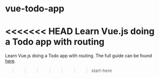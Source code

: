 # vue-todo-app
<<<<<<< HEAD
Learn Vue.js doing a Todo app with routing
=======
Learn Vue.js doing a Todo app with routing.
The full guide can be found [here](https://adrianmejia.com/blog/2018/08/04/vue-js-tutorial-for-beginners-create-a-todo-app).
>>>>>>> start-here
